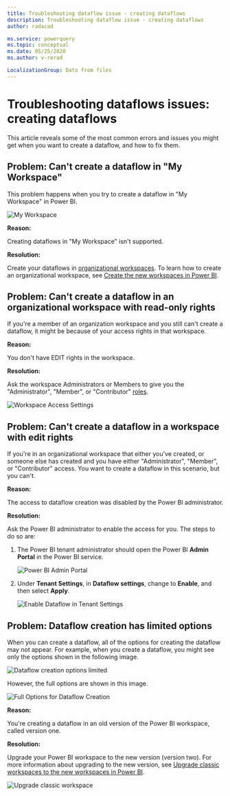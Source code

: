 ```yaml
---
title: Troubleshooting dataflow issue - creating dataflows
description: Troubleshooting dataflow issue - creating dataflows
author: radacad

ms.service: powerquery
ms.topic: conceptual
ms.date: 05/25/2020
ms.author: v-rerad

LocalizationGroup: Data from files
---
```


# Troubleshooting dataflows issues: creating dataflows

This article reveals some of the most common errors and issues you might get when you want to create a dataflow, and how to fix them.

## Problem: Can't create a dataflow in "My Workspace"

This problem happens when you try to create a dataflow in "My Workspace" in Power BI.

![My Workspace](media/MyWorkspace.png)

**Reason:**

Creating dataflows in "My Workspace" isn't supported.

**Resolution:**

Create your dataflows in [organizational workspaces](https://docs.microsoft.com/power-bi/collaborate-share/service-create-the-new-workspaces). To learn how to create an organizational workspace, see [Create the new workspaces in Power BI](https://docs.microsoft.com/power-bi/collaborate-share/service-create-the-new-workspaces).

## Problem: Can't create a dataflow in an organizational workspace with read-only rights

If you're a member of an organization workspace and you still can't create a dataflow, it might be because of your access rights in that workspace.

**Reason:**

You don't have EDIT rights in the workspace.

**Resolution:**

Ask the workspace Administrators or Members to give you the "Administrator", "Member", or "Contributor" [roles](https://docs.microsoft.com/power-bi/collaborate-share/service-new-workspaces#roles-in-the-new-workspaces).

![Workspace Access Settings](media/WorkspaceAccess.png)

## Problem: Can't create a dataflow in a workspace with edit rights

If you're in an organizational workspace that either you've created, or someone else has created and you have either "Administrator", "Member", or "Contributor" access. You want to create a dataflow in this scenario, but you can't.

**Reason:** 

The access to dataflow creation was disabled by the Power BI administrator.

**Resolution:**

Ask the Power BI administrator to enable the access for you. The steps to do so are:

1. The Power BI tenant administrator should open the Power BI **Admin Portal** in the Power BI service.

   ![Power BI Admin Portal](media/PowerBIAdminPortal.png)

2. Under **Tenant Settings**, in **Dataflow settings**, change to **Enable**, and then select **Apply**.

   ![Enable Dataflow in Tenant Settings](media/EnableDataflow.png)

## Problem: Dataflow creation has limited options

When you can create a dataflow, all of the options for creating the dataflow may not appear. For example, when you create a dataflow, you might see only the options shown in the following image.

![Dataflow creation options limited](media/DataflowCreationLimited.png)

However, the full options are shown in this image.

![Full Options for Dataflow Creation](media/DataflowCreationFull.png)

**Reason:**

You're creating a dataflow in an old version of the Power BI workspace, called version one.

**Resolution:**

Upgrade your Power BI workspace to the new version (version two). For more information about upgrading to the new version, see [Upgrade classic workspaces to the new workspaces in Power BI](https://docs.microsoft.com/power-bi/collaborate-share/service-upgrade-workspaces).

![Upgrade classic workspace](media/UpgradeWorkspace.png)

